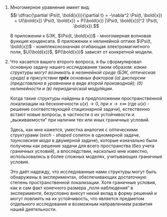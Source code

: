 1. Многомерное уравнение имеет вид:
   $$i \dfrac{\partial \Psi(t, \bold{x})}{\partial t} = -\nabla^2 \Psi(t, \bold{x}) + U(\bold{x}) \Psi(t, \bold{x}) + P(\bold{x}) |\Psi(t, \bold{x})|^2 \Psi(t, \bold{x}).$$

   В приложении к БЭК, $\Psi(t, \bold{x})$ - многомерная волновая функция конденсата. В приложении к нелинейной оптике $\Psi(t, \bold{x})$ - комплекснозначная огибающая электромагнитного поля, $U(\bold{x})$, $P(\bold{x})$ зависят от конкретной модели.

2. Что касается вашего второго вопроса, я бы сформулировал основную задачу нашего исследования таким образом: _какие структуры могут возникать в нелинейной среде (БЭК, оптическая среда)  в присутствии __трёх__ основных факторов (а) дисперсии (представлена в уравнении в виде второй производной); (б) нелинейности и (в) периодической модуляции_.

   Когда такие структуры найдены в предположении пространственной локализации на бесконечности $u(x) \to 0$, при $x \to \pm \infty$ (где $u(x)$ - решение соответствующей стационарной задачи), естественно встают новые вопросы, в частности о их устойчивости и „выживаемости“ при наличии тех или иных граничных условий.

   Здесь, как мне кажется, уместна аналогия с оптическими структурами (*sech - shaped* солитон в одномерной задаче, *таунсовская мода* в двумерной задаче), которые изначально были получены как решение задачи для всего пространства (без учета граничных условий), а впоследствии, насколько мне известно, использовались в более сложных моделях, учитывающих граничные условия.

   Это даёт надежду, что исследованные нами структуры могут быть обнаружены в экспериментах, обеспечивающих достаточную степень пространственной локализации. Хотя граничные условия, как и сам факт конечного размера „поля наблюдения“ в эксперименте, безусловно внесут некий вклад в форму решений и могут повлиять на их устойчивость, что является предметом отдельного исследования и возможным направлением развития нашей деятельности.

